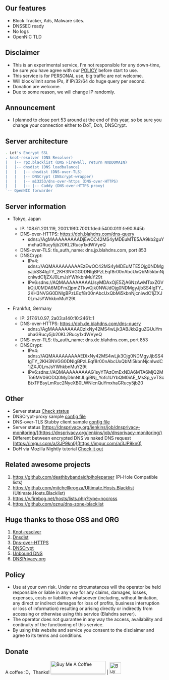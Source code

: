 ## Our features
* Block Tracker, Ads, Malware sites.
* DNSSEC ready
* No logs
* OpenNIC TLD

## Disclaimer
* This is an experimental service, I'm not responsible for any down-time, be sure you have agree with our [POLICY](https://github.com/ookangzheng/blahdns/blob/master/README.md#policy) before start to use. 
* This service is for PERSONAL use, big traffic are not welcome.
* Will block/limit some IPs, if IP/32/64 do huge query per second.
* Donation are welcome.
* Due to some reason, we will change IP randomly.

## Announcement
* I planned to close port 53 around at the end of this year, so be sure you change your connection either to DoT, Doh, DNSCrypt.
## Server architecture
```bash
. Let's Encrypt SSL
. knot-resolver (DNS Resolver)
|   |-- rpz.blacklist (DNS Firewall, return NXDDOMAIN)
|   |-- dnsdist (DNS loadbalance)
|   |   |-- dnsdist (DNS-over-TLS)
|   |   |-- DNSCrypt (DNScrypt-wrapper)
|   |   |-- m13253/dns-over-https (DNS-over-HTTPS)
|   |   |-- |-- Caddy (DNS-over-HTTPS proxy)
`-- OpenNIC forwarder
```
## Server information
- Tokyo, Japan
  * IP: 108.61.201.119, 2001:19f0:7001:1ded:5400:01ff:fe90:945b
  * DNS-over-HTTPS: https://doh.blahdns.com/dns-query
    * sdns://AgMAAAAAAAAADjEwOC42MS4yMDEuMTE5AA9kb2guYmxhaGRucy5jb20KL2Rucy1xdWVyeQ
  * DNS-over-TLS: tls_auth_name: dns.jp.blahdns.com, port 853
  * DNSCrypt:
    * IPv4:  sdns://AQMAAAAAAAAAEzEwOC42MS4yMDEuMTE5Ojg0NDMgyJjbSS4IgTY_2KH3NVGG0DNIgBPzLEqf8r00nAbcUxQbMi5kbnNjcnlwdC1jZXJ0LmJsYWhkbnMuY29t
    * IPv6:sdns://AQMAAAAAAAAALlsyMDAxOjE5ZjA6NzAwMToxZGVkOjU0MDA6MDFmZjpmZTkwOjk0NWJdOjg0NDMgyJjbSS4IgTY_2KH3NVGG0DNIgBPzLEqf8r00nAbcUxQbMi5kbnNjcnlwdC1jZXJ0LmJsYWhkbnMuY29t

- Frankfut, Germany
  * IP: 217.61.0.97, 2a03:a140:10:2461::1
  * DNS-over-HTTPS: https://doh.de.blahdns.com/dns-query
    * sdns://AgMAAAAAAAAACzIxNy42MS4wLjk3ABJkb2guZGUuYmxhaGRucy5jb20KL2Rucy1xdWVyeQ
  * DNS-over-TLS: tls_auth_name: dns.de.blahdns.com, port 853
  * DNSCrypt:
    * IPv4:    sdns://AQMAAAAAAAAAEDIxNy42MS4wLjk3Ojg0NDMgyJjbSS4IgTY_2KH3NVGG0DNIgBPzLEqf8r00nAbcUxQbMi5kbnNjcnlwdC1jZXJ0LmJsYWhkbnMuY29t 
    * IPv6:sdns://AQMAAAAAAAAAG1syYTAzOmExNDA6MTA6MjQ2MTo6MV06ODQ0MyDImNtJLgiBNj_Yofc1UYbQM0iAE_MsSp_yvTScBtxTFBsyLmRuc2NyeXB0LWNlcnQuYmxhaGRucy5jb20

## Other
* Server status [Check status](https://stats.blahdns.com)
* DNSCrypt-proxy sample [config file](https://github.com/ookangzheng/blahdns/blob/master/dnscrypt/dnscrypt-proxy.toml)
* DNS-over-TLS Stubby client sample [config file](https://github.com/ookangzheng/blahdns/blob/master/stubby/stubby.yml)
* Server status [https://dnsprivacy.org/jenkins/job/dnsprivacy-monitoring/](https://dnsprivacy.org/jenkins/job/dnsprivacy-monitoring/)
* Different between encrypted DNS vs naked DNS request [https://imgur.com/a/3JP9kn0](https://imgur.com/a/3JP9kn0)
* DoH via Mozilla Nightly tutorial [Check it out](https://www.ookangzheng.com/mozilla-nightly-enable-dns-over-https/)

## Related awesome projects
1. https://github.com/deathbybandaid/piholeparser (Pi-Hole Compatible lists)
2. https://github.com/mitchellkrogza/Ultimate.Hosts.Blacklist (Ultimate.Hosts.Blacklist)
3. https://v.firebog.net/hosts/lists.php?type=nocross
4. https://github.com/oznu/dns-zone-blacklist

## Huge thanks to those OSS and ORG
1. [Knot-resolver](https://github.com/CZ-NIC/knot-resolver)
2. [Dnsdist](https://dnsdist.org)
3. [Dns-over-HTTPS](https://github.com/m13253/dns-over-https)
4. [DNSCrypt](http://dnscrypt.info/)
5. [Unbound DNS](https://nlnetlabs.nl/projects/unbound)
5. [DNSPrivacy.org](https://dnsprivacy.org)

## Policy
* Use at your own risk. Under no circumstances will the operator be held responsible or liable in any way for any claims, damages, losses, expenses, costs or liabilities whatsoever (including, without limitation, any direct or indirect damages for loss of profits, business interruption or loss of information) resulting or arising directly or indirectly from accessing or otherwise using this service (Blahdns server).
* The operator does not guarantee in any way the access, availability and continuity of the functioning of this service. 
* By using this website and service you consent to the disclaimer and agree to its terms and conditions.

## Donate
A coffee :D，Thanks!
<a href="https://buymeacoff.ee/elk6NqZhi" target="_blank"><img src="https://www.buymeacoffee.com/assets/img/custom_images/orange_img.png" alt="Buy Me A Coffee" style="height: 41px !important;width: 174px !important;box-shadow: 0px 3px 2px 0px rgba(190, 190, 190, 0.5) !important;-webkit-box-shadow: 0px 3px 2px 0px rgba(190, 190, 190, 0.5) !important;" ></a>
|
<a href='https://ko-fi.com/P5P4GPQ8' target='_blank'><img height='36' style='border:0px;height:36px;' src='https://az743702.vo.msecnd.net/cdn/kofi4.png?v=0' border='0' alt='Buy Me a Coffee at ko-fi.com' /></a>
